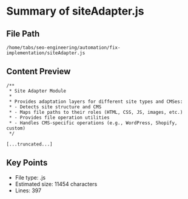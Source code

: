 # Summary of siteAdapter.js
  
## File Path
`/home/tabs/seo-engineering/automation/fix-implementation/siteAdapter.js`

## Content Preview
```
/**
 * Site Adapter Module
 * 
 * Provides adaptation layers for different site types and CMSes:
 * - Detects site structure and CMS
 * - Maps file paths to their roles (HTML, CSS, JS, images, etc.)
 * - Provides file operation utilities
 * - Handles CMS-specific operations (e.g., WordPress, Shopify, custom)
 */

[...truncated...]
```

## Key Points
- File type: .js
- Estimated size: 11454 characters
- Lines: 397
